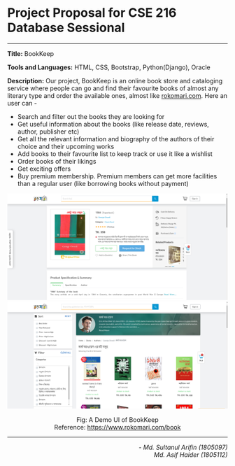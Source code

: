 # Project Proposal for CSE 216 Database Sessional
---
**Title:** BookKeep

**Tools and Languages:** HTML, CSS, Bootstrap, Python(Django), Oracle

**Description:** Our project, BookKeep is an online book store and cataloging service where people can go and find their favourite books of almost any literary type and order the available ones, almost like [rokomari.com](rokomari.com). Here an user can -
- Search and filter out the books they are looking for
- Get useful information  about the books (like release date, reviews, author, publisher etc)
- Get all the relevant information and biography of the authors of their choice and their upcoming works
- Add books to their favourite list to keep track or use it like a wishlist
- Order books of their likings
- Get exciting offers
- Buy premium membership. Premium members can get more facilities than a regular user (like borrowing books without payment)

![proposal_demo1.png](doc/images/proposal_demo1.png)
![proposal_demo2.png](doc/images/proposal_demo2.png)
<p align="center"> Fig: A Demo UI of BookKeep <br>
  Reference: <a href="https://www.rokomari.com/book">https://www.rokomari.com/book</a>
</p>

---

<p align="right">
<em>
- Md. Sultanul Arifin (1805097) <br>
Md. Asif Haider (1805112)
</em>
</p>
